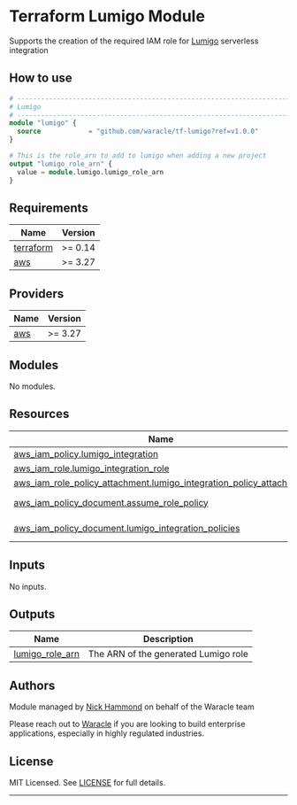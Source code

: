# Terraform Lumigo Module

Supports the creation of the required IAM role for [Lumigo] serverless integration

## How to use

```terraform
# -----------------------------------------------------------------------------
# Lumigo
# -----------------------------------------------------------------------------
module "lumigo" {
  source            = "github.com/waracle/tf-lumigo?ref=v1.0.0"
}

# This is the role_arn to add to lumigo when adding a new project
output "lumigo_role_arn" {
  value = module.lumigo.lumigo_role_arn
}
```
<!-- BEGINNING OF PRE-COMMIT-TERRAFORM DOCS HOOK -->
## Requirements

| Name | Version |
|------|---------|
| <a name="requirement_terraform"></a> [terraform](#requirement\_terraform) | >= 0.14 |
| <a name="requirement_aws"></a> [aws](#requirement\_aws) | >= 3.27 |

## Providers

| Name | Version |
|------|---------|
| <a name="provider_aws"></a> [aws](#provider\_aws) | >= 3.27 |

## Modules

No modules.

## Resources

| Name | Type |
|------|------|
| [aws_iam_policy.lumigo_integration](https://registry.terraform.io/providers/hashicorp/aws/latest/docs/resources/iam_policy) | resource |
| [aws_iam_role.lumigo_integration_role](https://registry.terraform.io/providers/hashicorp/aws/latest/docs/resources/iam_role) | resource |
| [aws_iam_role_policy_attachment.lumigo_integration_policy_attachment](https://registry.terraform.io/providers/hashicorp/aws/latest/docs/resources/iam_role_policy_attachment) | resource |
| [aws_iam_policy_document.assume_role_policy](https://registry.terraform.io/providers/hashicorp/aws/latest/docs/data-sources/iam_policy_document) | data source |
| [aws_iam_policy_document.lumigo_integration_policies](https://registry.terraform.io/providers/hashicorp/aws/latest/docs/data-sources/iam_policy_document) | data source |

## Inputs

No inputs.

## Outputs

| Name | Description |
|------|-------------|
| <a name="output_lumigo_role_arn"></a> [lumigo\_role\_arn](#output\_lumigo\_role\_arn) | The ARN of the generated Lumigo role |
<!-- END OF PRE-COMMIT-TERRAFORM DOCS HOOK -->


## Authors

Module managed by [Nick Hammond](https://github.com/nhammond101) on behalf of the Waracle team

Please reach out to [Waracle](https://waracle.com) if you are looking to build enterprise applications, especially in highly regulated industries.

## License

MIT Licensed. See [LICENSE](https://github.com/waracle/tf-lumigo/tree/main/LICENSE) for full details.

---

[Lumigo]: https://lumigo.io/

